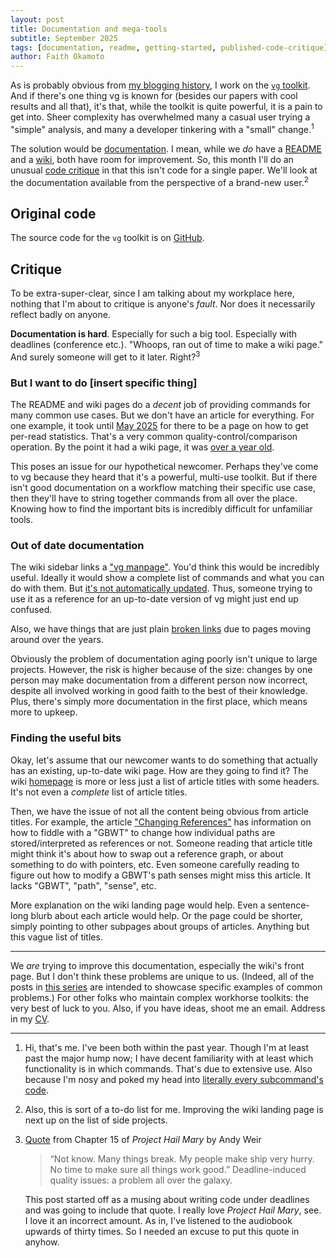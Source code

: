 ```yaml
---
layout: post
title: Documentation and mega-tools
subtitle: September 2025
tags: [documentation, readme, getting-started, published-code-critique]
author: Faith Okamoto
---
```


As is probably obvious from [my blogging history][SearchResults], I work on the
[`vg` toolkit][vgGitHub]. And if there's one thing vg is known for (besides our
papers with cool results and all that), it's that, while the toolkit is quite
powerful, it is a pain to get into. Sheer complexity has overwhelmed many a
casual user trying a "simple" analysis, and many a developer tinkering with a
"small" change.<sup>1</sup>

The solution would be [documentation][DocumentationTag]. I mean, while we *do*
have a [README][vgREADME] and a [wiki][vgWiki], both have room for improvement. 
So, this month I'll do an unusual [code critique][CritiqueTag] in that this
isn't code for a single paper. We'll look at the documentation available from
the perspective of a brand-new user.<sup>2</sup>

## Original code

The source code for the `vg` toolkit is on [GitHub][vgGitHub].

## Critique

To be extra-super-clear, since I am talking about my workplace here, nothing
that I'm about to critique is anyone's *fault*. Nor does it necessarily reflect
badly on anyone.

**Documentation is hard**. Especially for such a big tool. Especially with 
deadlines (conference etc.). "Whoops, ran out of time to make a wiki page." And 
surely someone will get to it later. Right?<sup>3</sup>

### But I want to do [insert specific thing]

The README and wiki pages do a *decent* job of providing commands for many
common use cases. But we don't have an article for everything. For one example,
it took until [May 2025][FilterWiki] for there to be a page on how to get
per-read statistics. That's a very common quality-control/comparison operation.
By the point it had a wiki page, it was [over a year old][FilterPR].

This poses an issue for our hypothetical newcomer. Perhaps they've come to vg
because they heard that it's a powerful, multi-use toolkit. But if there isn't
good documentation on a workflow matching their specific use case, then they'll
have to string together commands from all over the place. Knowing how to find
the important bits is incredibly difficult for unfamiliar tools.

### Out of date documentation

The wiki sidebar links a ["vg manpage"][vgManpage]. You'd think this would be
incredibly useful. Ideally it would show a complete list of commands and what
you can do with them. But [it's not automatically updated][ManpageIssue]. Thus,
someone trying to use it as a reference for an up-to-date version of vg might
just end up confused.

Also, we have things that are just plain [broken links][WholeGenomeWiki] due to
pages moving around over the years.

Obviously the problem of documentation aging poorly isn't unique to large
projects. However, the risk is higher because of the size: changes by one person
may make documentation from a different person now incorrect, despite all
involved working in good faith to the best of their knowledge. Plus, there's
simply more documentation in the first place, which means more to upkeep.

### Finding the useful bits

Okay, let's assume that our newcomer wants to do something that actually has an
existing, up-to-date wiki page. How are they going to find it? The wiki
[homepage][vgWiki] is more or less just a list of article titles with some
headers. It's not even a *complete* list of article titles.

Then, we have the issue of not all the content being obvious from article
titles. For example, the article ["Changing References"][ChangingRefWiki] has
information on how to fiddle with a "GBWT" to change how individual paths are 
stored/interpreted as references or not. Someone reading that article title 
might think it's about how to swap out a reference graph, or about something to
do with pointers, etc. Even someone carefully reading to figure out how to
modify a GBWT's path senses might miss this article. It lacks "GBWT", "path", 
"sense", etc.

More explanation on the wiki landing page would help. Even a sentence-long blurb 
about each article would help. Or the page could be shorter, simply pointing to 
other subpages about groups of articles. Anything but this vague list of titles.

---

We *are* trying to improve this documentation, especially the wiki's front page.
But I don't think these problems are unique to us. (Indeed, all of the posts in
[this series][CritiqueTag] are intended to showcase specific examples of common
problems.) For other folks who maintain complex workhorse toolkits: the very
best of luck to you. Also, if you have ideas, shoot me an email. Address in my
[CV][CV].

---

1. Hi, that's me. I've been both within the past year. Though I'm at least past
the major hump now; I have decent familiarity with at least which functionality 
is in which commands. That's due to extensive use. Also because I'm nosy and 
poked my head into [literally every subcommand's code][CheckOptionsPR].
2. Also, this is sort of a to-do list for me. Improving the wiki landing page is
next up on the list of side projects.
3. [Quote][DeadlineQuote] from Chapter 15 of *Project Hail Mary* by Andy Weir
    > “Not know. Many things break. My people make ship very hurry. No time to
    > make sure all things work good.” Deadline-induced quality issues: a
    > problem all over the galaxy. 

    This post started off as a musing about writing code under deadlines and was
    going to include that quote. I really love *Project Hail Mary*, see. I love
    it an incorrect amount. As in, I've listened to the audiobook upwards of
    thirty times. So I needed an excuse to put this quote in anyhow.

[ChangingRefWiki]: https://github.com/vgteam/vg/wiki/Changing-References
[CheckOptionsPR]: https://github.com/vgteam/vg/pull/4654
[CritiqueTag]: https://faithokamoto.github.io/tags/#published-code-critique
[CV]: https://faithokamoto.github.io/cv/
[DeadlineQuote]: https://www.reddit.com/r/ProjectHailMary/comments/1bbvrl2/deadlineinduced_quality_issues_sad_sad_sad/
[DocumentationTag]: https://faithokamoto.github.io/tags/#documentation
[FilterPR]: https://github.com/vgteam/vg/pull/4234
[FilterWiki]: https://github.com/vgteam/vg/wiki/Getting-alignment-statistics-with-vg-filter
[ManpageIssue]: https://github.com/vgteam/vg/issues/4700
[SearchResults]: https://duckduckgo.com/?t=ffab&q=site%253Afaithokamoto.github.io%252F+vg&ia=web
[vgGitHub]: https://github.com/vgteam/vg
[vgManpage]: https://github.com/vgteam/vg/wiki/vg-manpage
[vgREADME]: https://github.com/vgteam/vg/blob/master/README.md
[vgWiki]: https://github.com/vgteam/vg/wiki
[WholeGenomeWiki]: https://github.com/vgteam/vg/wiki/Working-with-a-whole-genome-variation-graph/2f5afeab59ef6c06f990e08ce71eed09e97868c7